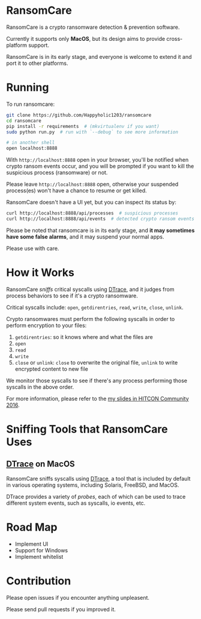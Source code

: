 # RansomCare
RansomCare is a crypto ransomware detection &amp; prevention software.

Currently it supports only **MacOS**, but its design aims to provide cross-platform support.

RansomCare is in its early stage, and everyone is welcome to extend it and port it to other platforms.

# Running
To run ransomcare:
```bash
git clone https://github.com/Happyholic1203/ransomcare
cd ransomcare
pip install -r requirements  # (mkvirtualenv if you want)
sudo python run.py  # run with `--debug` to see more information

# in another shell
open localhost:8888
```

With `http://localhost:8888` open in your browser,
you'll be notified when crypto ransom events occur,
and you will be prompted if you want to kill the suspicious process (ransomware) or not.

Please leave `http://localhost:8888` open,
otherwise your suspended process(es) won't have a chance to resume or get killed.

RansomCare doesn't have a UI yet, but you can inspect its status by:
```bash
curl http://localhost:8888/api/processes  # suspicious processes
curl http://localhost:8888/api/events  # detected crypto ransom events
```

Please be noted that ransomcare is in its early stage,
and **it may sometimes have some false alarms**,
and it may suspend your normal apps.

Please use with care.

# How it Works
RansomCare *sniffs* critical syscalls using [DTrace](http://dtrace.org/blogs/about/),
and it judges from process behaviors to see if it's a crypto ransomware.

Critical syscalls include: `open`, `getdirentries`, `read`, `write`, `close`, `unlink`.

Crypto ransomwares must perform the following syscalls in order to perform encryption to your files:

1. `getdirentries`: so it knows where and what the files are
2. `open`
3. `read`
4. `write`
5. `close` or `unlink`: `close` to overwrite the original file, `unlink` to write encrypted content to new file

We monitor those syscalls to see if there's any process performing those syscalls in the above order.

For more information, please refer to the [my slides in HITCON Community 2016](https://www.dropbox.com/s/60fn8ot8eylv4cv/HITCON2016%20-%20%E5%8B%92%E7%B4%A2%E8%BB%9F%E9%AB%94%E8%A1%8C%E7%82%BA%E5%81%B5%E6%B8%AC%20%28public%29.pdf?dl=0).

# Sniffing Tools that RansomCare Uses

## [DTrace](http://dtrace.org/blogs/about/) on MacOS
RansomCare sniffs syscalls using [DTrace](http://dtrace.org/blogs/about/),
a tool that is included by default in various operating systems,
including Solaris, FreeBSD, and MacOS.

DTrace provides a variety of *probes*,
each of which can be used to trace different system events,
such as syscalls, io events, etc.

# Road Map

* Implement UI
* Support for Windows
* Implement whitelist

# Contribution

Please open issues if you encounter anything unpleasent.

Please send pull requests if you improved it.
